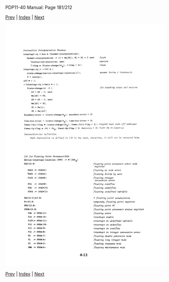 PDP11-40 Manual: Page 181/212

[Prev](pdp11-40-000180.html) | [Index](index.html) | [Next](pdp11-40-000182.html)

![](pdp11-40-000181.gif)

[Prev](pdp11-40-000180.html) | [Index](index.html) | [Next](pdp11-40-000182.html)

